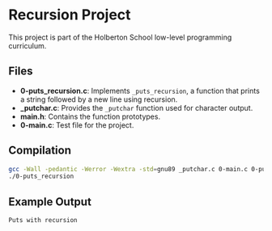 # Recursion Project

This project is part of the Holberton School low-level programming curriculum.

## Files
- **0-puts_recursion.c**: Implements `_puts_recursion`, a function that prints a string followed by a new line using recursion.
- **_putchar.c**: Provides the `_putchar` function used for character output.
- **main.h**: Contains the function prototypes.
- **0-main.c**: Test file for the project.

## Compilation
```bash
gcc -Wall -pedantic -Werror -Wextra -std=gnu89 _putchar.c 0-main.c 0-puts_recursion.c -o 0-puts_recursion
./0-puts_recursion
```

## Example Output
```
Puts with recursion
```
